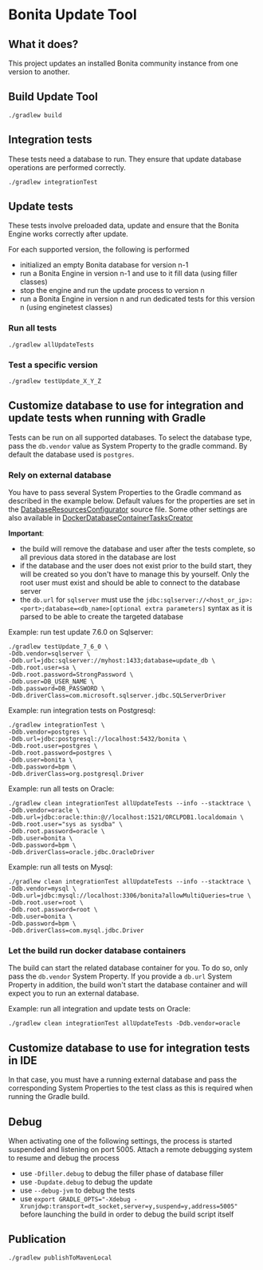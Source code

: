 Bonita Update Tool
=================

What it does?
-------------
This project updates an installed Bonita community instance from one version to another.


Build Update Tool
---------------
```
./gradlew build
```


Integration tests
-----------------
These tests need a database to run. They ensure that update database operations are performed correctly.

```
./gradlew integrationTest
```


Update tests
---------------
These tests involve preloaded data, update and ensure that the Bonita Engine works correctly after update.

For each supported version, the following is performed
* initialized an empty Bonita database for version n-1
* run a Bonita Engine in version n-1 and use to it fill data (using filler classes)
* stop the engine and run the update process to version n
* run a Bonita Engine in version n and run dedicated tests for this version n (using enginetest classes)

### Run all tests

```
./gradlew allUpdateTests
```

### Test a specific version

```
./gradlew testUpdate_X_Y_Z
```


Customize database to use for integration and update tests when running with Gradle
--------------------------------------------------------------------------------------

Tests can be run on all supported databases. To select the database type, pass the `db.vendor` value as System Property
to the gradle command. By default the database used is `postgres`.

### Rely on external database

You have to pass several System Properties to the Gradle command as described in the example below. Default values for the
properties are set in the [DatabaseResourcesConfigurator](buildSrc/src/main/groovy/org/bonitasoft/update/plugin/db/DatabaseResourcesConfigurator.groovy)
source file.
Some other settings are also available in [DockerDatabaseContainerTasksCreator](buildSrc/src/main/groovy/org/bonitasoft/update/plugin/db/DockerDatabaseContainerTasksCreator.groovy)

**Important**:
* the build will remove the database and user after the tests complete, so all previous data stored in the
database are lost
* if the database and the user does not exist prior to the build start, they will be created so you don't have to manage
this by yourself. Only the root user must exist and should be able to connect to the database server
* the `db.url` for `sqlserver` must use the `jdbc:sqlserver://<host_or_ip>:<port>;database=<db_name>[optional extra parameters]`
 syntax as it is parsed to be able to create the targeted database


Example: run test update 7.6.0 on Sqlserver:
```
./gradlew testUpdate_7_6_0 \
-Ddb.vendor=sqlserver \
-Ddb.url=jdbc:sqlserver://myhost:1433;database=update_db \
-Ddb.root.user=sa \
-Ddb.root.password=StrongPassword \
-Ddb.user=DB_USER_NAME \
-Ddb.password=DB_PASSWORD \
-Ddb.driverClass=com.microsoft.sqlserver.jdbc.SQLServerDriver
```

Example: run integration tests on Postgresql:
```
./gradlew integrationTest \
-Ddb.vendor=postgres \
-Ddb.url=jdbc:postgresql://localhost:5432/bonita \
-Ddb.root.user=postgres \
-Ddb.root.password=postgres \
-Ddb.user=bonita \
-Ddb.password=bpm \
-Ddb.driverClass=org.postgresql.Driver
```

Example: run all tests on Oracle:
```
./gradlew clean integrationTest allUpdateTests --info --stacktrace \
-Ddb.vendor=oracle \
-Ddb.url=jdbc:oracle:thin:@//localhost:1521/ORCLPDB1.localdomain \
-Ddb.root.user="sys as sysdba" \
-Ddb.root.password=oracle \
-Ddb.user=bonita \
-Ddb.password=bpm \
-Ddb.driverClass=oracle.jdbc.OracleDriver
```

Example: run all tests on Mysql:
```
./gradlew clean integrationTest allUpdateTests --info --stacktrace \
-Ddb.vendor=mysql \
-Ddb.url=jdbc:mysql://localhost:3306/bonita?allowMultiQueries=true \
-Ddb.root.user=root \
-Ddb.root.password=root \
-Ddb.user=bonita \
-Ddb.password=bpm \
-Ddb.driverClass=com.mysql.jdbc.Driver
```


### Let the build run docker database containers

The build can start the related database container for you. To do so, only pass the `db.vendor` System Property.
If you provide a `db.url` System Property in addition, the build won't start the database container and will expect you to run an external database.

Example: run all integration and update tests on Oracle:
```
./gradlew clean integrationTest allUpdateTests -Ddb.vendor=oracle
```


Customize database to use for integration tests in IDE
------------------------------------------------------

In that case, you must have a running external database and pass the corresponding System Properties to the test class as this is required
when running the Gradle build.


Debug
-----
When activating one of the following settings, the process is started suspended and listening on port 5005. Attach a remote
debugging system to resume and debug the process
* use `-Dfiller.debug` to debug the filler phase of database filler
* use `-Dupdate.debug` to debug the update
* use `--debug-jvm` to debug the tests
* use `export GRADLE_OPTS="-Xdebug -Xrunjdwp:transport=dt_socket,server=y,suspend=y,address=5005"` before launching the build in order to debug the build script itself


Publication
-----------
```
./gradlew publishToMavenLocal
```
